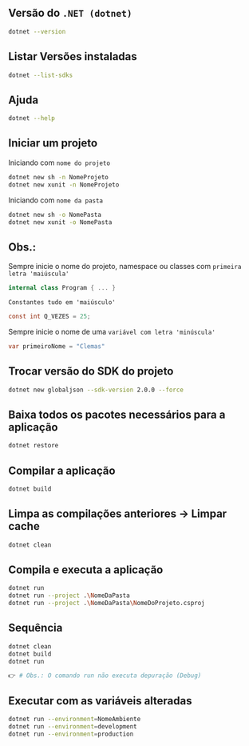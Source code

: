 ## Versão do `.NET (dotnet)`

```sh
dotnet --version
```

## Listar Versões instaladas

```sh
dotnet --list-sdks
```

## Ajuda

```sh
dotnet --help
```

## Iniciar um projeto

Iniciando com `nome do projeto`

```sh
dotnet new sh -n NomeProjeto
dotnet new xunit -n NomeProjeto
```

Iniciando com `nome da pasta`

```sh
dotnet new sh -o NomePasta
dotnet new xunit -o NomePasta
```

## Obs.:

Sempre inicie o nome do projeto, namespace ou classes com `primeira letra 'maiúscula'`

```cs
internal class Program { ... }
```

`Constantes tudo em 'maiúsculo'`

```cs
const int Q_VEZES = 25;
```

Sempre inicie o nome de uma `variável com letra 'minúscula'`

```cs
var primeiroNome = "Clemas"
```

## Trocar versão do SDK do projeto

```sh
dotnet new globaljson --sdk-version 2.0.0 --force
```

## Baixa todos os pacotes necessários para a aplicação

```sh
dotnet restore
```

## Compilar a aplicação

```sh
dotnet build
```

## Limpa as compilações anteriores -> Limpar cache

```sh
dotnet clean
```

## Compila e executa a aplicação

```sh
dotnet run
dotnet run --project .\NomeDaPasta
dotnet run --project .\NomeDaPasta\NomeDoProjeto.csproj
```

## Sequência

```sh
dotnet clean
dotnet build
dotnet run
```

```powershell
👉 # Obs.: O comando run não executa depuração (Debug)
```

## Executar com as variáveis alteradas

```sh
dotnet run --environment=NomeAmbiente
dotnet run --environment=development
dotnet run --environment=production
```
